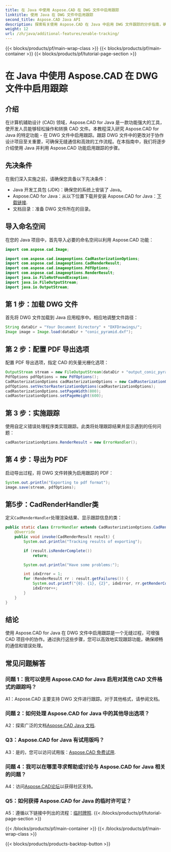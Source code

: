 ```yaml
---
title: 在 Java 中使用 Aspose.CAD 在 DWG 文件中启用跟踪
linktitle: 使用 Java 在 DWG 文件中启用跟踪
second_title: Aspose.CAD Java API
description: 探索有关使用 Aspose.CAD 在 Java 中启用 DWG 文件跟踪的分步指南，确保 CAD 项目中的无缝协作。
weight: 12
url: /zh/java/additional-features/enable-tracking/
---
```


{{< blocks/products/pf/main-wrap-class >}}
{{< blocks/products/pf/main-container >}}
{{< blocks/products/pf/tutorial-page-section >}}

# 在 Java 中使用 Aspose.CAD 在 DWG 文件中启用跟踪

## 介绍

在计算机辅助设计 (CAD) 领域，Aspose.CAD for Java 是一款功能强大的工具，使开发人员能够轻松操作和转换 CAD 文件。本教程深入研究 Aspose.CAD for Java 的特定功能 - 在 DWG 文件中启用跟踪。跟踪 DWG 文件中的更改对于协作设计项目至关重要，可确保无缝通信和高效的工作流程。在本指南中，我们将逐步介绍使用 Java 并利用 Aspose.CAD 功能启用跟踪的步骤。

## 先决条件

在我们深入实施之前，请确保您具备以下先决条件：

- Java 开发工具包 (JDK)：确保您的系统上安装了 Java。
-  Aspose.CAD for Java：从以下位置下载并安装 Aspose.CAD for Java：[下载链接](https://releases.aspose.com/cad/java/).
- 文档目录：准备 DWG 文件所在的目录。

## 导入命名空间

在您的 Java 项目中，首先导入必要的命名空间以利用 Aspose.CAD 功能：

```java
import com.aspose.cad.Image;

import com.aspose.cad.imageoptions.CadRasterizationOptions;
import com.aspose.cad.imageoptions.CadRenderResult;
import com.aspose.cad.imageoptions.PdfOptions;
import com.aspose.cad.imageoptions.RenderResult;
import java.io.FileNotFoundException;
import java.io.FileOutputStream;
import java.io.OutputStream;
```

## 第 1 步：加载 DWG 文件

首先将 DWG 文件加载到 Java 应用程序中。相应地调整文件路径：

```java
String dataDir = "Your Document Directory" + "DXFDrawings/";
Image image = Image.load(dataDir + "conic_pyramid.dxf");
```

## 第 2 步：配置 PDF 导出选项

配置 PDF 导出选项，指定 CAD 的矢量光栅化选项：

```java
OutputStream stream = new FileOutputStream(dataDir + "output_conic_pyramid.pdf");
PdfOptions pdfOptions = new PdfOptions();
CadRasterizationOptions cadRasterizationOptions = new CadRasterizationOptions();
pdfOptions.setVectorRasterizationOptions(cadRasterizationOptions);
cadRasterizationOptions.setPageWidth(800);
cadRasterizationOptions.setPageHeight(600);
```

## 第 3 步：实施跟踪

使用自定义错误处理程序类实现跟踪。此类将处理跟踪结果并显示遇到的任何问题：

```java
cadRasterizationOptions.RenderResult = new ErrorHandler();
```

## 第 4 步：导出为 PDF

启动导出过程，将 DWG 文件转换为启用跟踪的 PDF：

```java
System.out.println("Exporting to pdf format");
image.save(stream, pdfOptions);
```

## 第5步：CadRenderHandler类

定义`CadRenderHandler`处理渲染结果、显示跟踪信息的类：

```java
public static class ErrorHandler extends CadRasterizationOptions.CadRenderHandler {
    @Override
    public void invoke(CadRenderResult result) {
        System.out.println("Tracking results of exporting");

        if (result.isRenderComplete())
            return;

        System.out.println("Have some problems:");

        int idxError = 1;
        for (RenderResult rr : result.getFailures()) {
            System.out.printf("{0}. {1}, {2}", idxError, rr.getRenderCode(), rr.getMessage());
            idxError++;
        }
    }
}
```

## 结论

使用 Aspose.CAD for Java 在 DWG 文件中启用跟踪是一个无缝过程，可增强 CAD 项目中的协作。通过执行这些步骤，您可以高效地实现跟踪功能，确保顺畅的通信和错误处理。

## 常见问题解答

### 问题 1：我可以使用 Aspose.CAD for Java 启用对其他 CAD 文件格式的跟踪吗？

A1：Aspose.CAD 主要支持 DWG 文件进行跟踪。对于其他格式，请参阅文档。

### 问题 2：如何处理 Aspose.CAD for Java 中的其他导出选项？

 A2：探索广泛的文档[Aspose.CAD Java 文档](https://reference.aspose.com/cad/java/).

### Q3：Aspose.CAD for Java 有试用版吗？

 A3：是的，您可以访问试用版：[Aspose.CAD 免费试用](https://releases.aspose.com/).

### 问题 4：我可以在哪里寻求帮助或讨论与 Aspose.CAD for Java 相关的问题？

 A4：访问[Aspose.CAD论坛](https://forum.aspose.com/c/cad/19)以获得社区支持。

### Q5：如何获得 Aspose.CAD for Java 的临时许可证？

 A5：遵循以下链接中列出的流程：[临时牌照](https://purchase.aspose.com/temporary-license/).
{{< /blocks/products/pf/tutorial-page-section >}}

{{< /blocks/products/pf/main-container >}}
{{< /blocks/products/pf/main-wrap-class >}}

{{< blocks/products/products-backtop-button >}}
